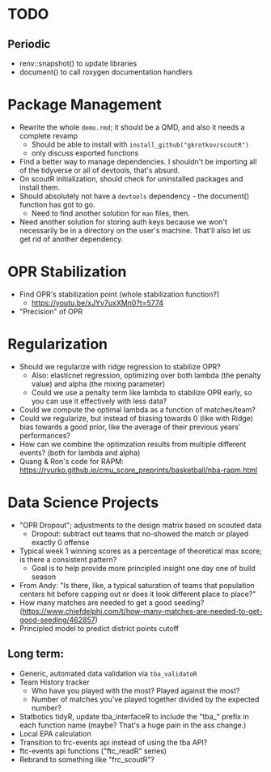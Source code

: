 # TODO

## Periodic
- renv::snapshot() to update libraries
- document() to call roxygen documentation handlers
 
# Package Management
- Rewrite the whole `demo.rmd`; it should be a QMD, and also it needs a complete revamp
    - Should be able to install with `install_github("gkrotkov/scoutR")`
    - only discuss exported functions
- Find a better way to manage dependencies. I shouldn't be importing all of the tidyverse or all of devtools, that's absurd.
- On scoutR initialization, should check for uninstalled packages and install them.
- Should absolutely not have a `devtools` dependency - the document() function has got to go. 
    - Need to find another solution for `man` files, then.
- Need another solution for storing auth keys because we won't necessarily be in a directory on the user's machine. That'll also let us get rid of another dependency.

# OPR Stabilization
- Find OPR's stabilization point (whole stabilization function?)
    - https://youtu.be/xJYv7uxXMn0?t=5774
- "Precision" of OPR

# Regularization
- Should we regularize with ridge regression to stabilize OPR?
    - Also: elasticnet regression, optimizing over both lambda (the penalty value) and alpha (the mixing parameter)
    - Could we use a penalty term like lambda to stabilize OPR early, so you can use it effectively with less data?
- Could we compute the optimal lambda as a function of matches/team?
- Could we regularize, but instead of biasing towards 0 (like with Ridge) bias towards a good prior, like the average of their previous years' performances?
- How can we combine the optimzation results from multiple different events? (both for lambda and alpha)
- Quang & Ron's code for RAPM: https://ryurko.github.io/cmu_score_preprints/basketball/nba-rapm.html

# Data Science Projects
- "OPR Dropout"; adjustments to the design matrix based on scouted data
    - Dropout: subtract out teams that no-showed the match or played exactly 0 offense
- Typical week 1 winning scores as a percentage of theoretical max score; is there a consistent pattern?
    - Goal is to help provide more principled insight one day one of build season
- From Andy: "Is there, like, a typical saturation of teams that population centers hit before capping out or does it look different place to place?"
- How many matches are needed to get a good seeding? (https://www.chiefdelphi.com/t/how-many-matches-are-needed-to-get-good-seeding/462857)
- Principled model to predict district points cutoff

## Long term:
- Generic, automated data validation via `tba_validatoR`
- Team History tracker
    - Who have you played with the most? Played against the most?
    - Number of matches you've played together divided by the expected number?
- Statbotics tidyR, update tba_interfaceR to include the "tba_" prefix in each function name (maybe? That's a huge pain in the ass change.)
- Local EPA calculation
- Transition to frc-events api instead of using the tba API? 
- ftc-events api functions ("ftc_readR" series)
- Rebrand to something like "frc_scoutR"?
